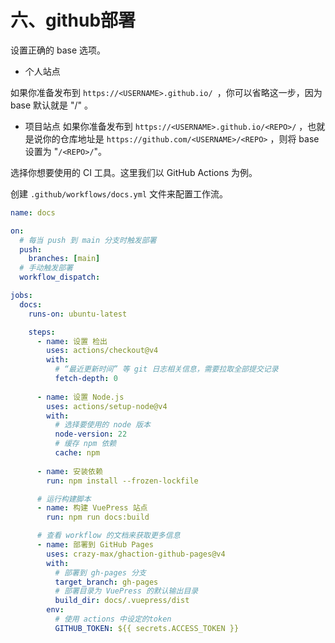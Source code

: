 
# 六、github部署

设置正确的 base 选项。

- 个人站点

如果你准备发布到 `https://<USERNAME>.github.io/ `，你可以省略这一步，因为 base 默认就是 "/" 。

- 项目站点
如果你准备发布到 `https://<USERNAME>.github.io/<REPO>/` ，也就是说你的仓库地址是 `https://github.com/<USERNAME>/<REPO>` ，则将 base 设置为 "`/<REPO>/`"。

选择你想要使用的 CI 工具。这里我们以 GitHub Actions 为例。

创建 `.github/workflows/docs.yml` 文件来配置工作流。


```yml
name: docs

on:
  # 每当 push 到 main 分支时触发部署
  push:
    branches: [main]
  # 手动触发部署
  workflow_dispatch:

jobs:
  docs:
    runs-on: ubuntu-latest

    steps:
      - name: 设置 检出
        uses: actions/checkout@v4
        with:
          # “最近更新时间” 等 git 日志相关信息，需要拉取全部提交记录
          fetch-depth: 0
          
      - name: 设置 Node.js
        uses: actions/setup-node@v4
        with:
          # 选择要使用的 node 版本
          node-version: 22
          # 缓存 npm 依赖
          cache: npm
          
      - name: 安装依赖
        run: npm install --frozen-lockfile

      # 运行构建脚本
      - name: 构建 VuePress 站点
        run: npm run docs:build

      # 查看 workflow 的文档来获取更多信息
      - name: 部署到 GitHub Pages
        uses: crazy-max/ghaction-github-pages@v4
        with:
          # 部署到 gh-pages 分支
          target_branch: gh-pages
          # 部署目录为 VuePress 的默认输出目录
          build_dir: docs/.vuepress/dist
        env:
          # 使用 actions 中设定的token
          GITHUB_TOKEN: ${{ secrets.ACCESS_TOKEN }}
```